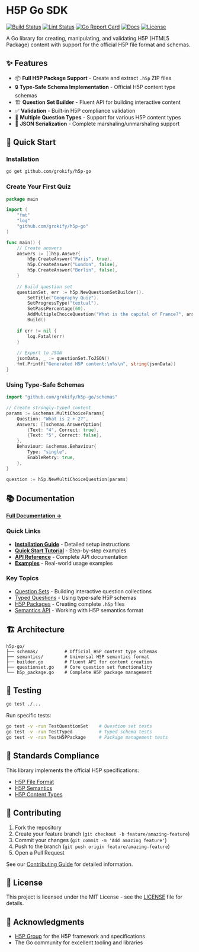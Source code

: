 # H5P Go SDK

[![Build Status](https://github.com/grokify/h5p-go/actions/workflows/ci.yaml/badge.svg?branch=main)](https://github.com/grokify/h5p-go/actions/workflows/ci.yaml)
[![Lint Status](https://github.com/grokify/h5p-go/actions/workflows/lint.yaml/badge.svg?branch=main)](https://github.com/grokify/h5p-go/actions/workflows/lint.yaml)
[![Go Report Card](https://goreportcard.com/badge/github.com/grokify/h5p-go)](https://goreportcard.com/report/github.com/grokify/h5p-go)
[![Docs](https://pkg.go.dev/badge/github.com/grokify/h5p-go)](https://pkg.go.dev/github.com/grokify/h5p-go)
[![License](https://img.shields.io/badge/license-MIT-blue.svg)](https://github.com/grokify/h5p-go/blob/master/LICENSE)

A Go library for creating, manipulating, and validating H5P (HTML5 Package) content with support for the official H5P file format and schemas.

## ✨ Features

- 📦 **Full H5P Package Support** - Create and extract `.h5p` ZIP files
- 🔒 **Type-Safe Schema Implementation** - Official H5P content type schemas  
- 🏗️ **Question Set Builder** - Fluent API for building interactive content
- ✅ **Validation** - Built-in H5P compliance validation
- 🎯 **Multiple Question Types** - Support for various H5P content types
- 🔄 **JSON Serialization** - Complete marshaling/unmarshaling support

## 🚀 Quick Start

### Installation

```bash
go get github.com/grokify/h5p-go
```

### Create Your First Quiz

```go
package main

import (
    "fmt"
    "log"
    "github.com/grokify/h5p-go"
)

func main() {
    // Create answers
    answers := []h5p.Answer{
        h5p.CreateAnswer("Paris", true),
        h5p.CreateAnswer("London", false),
        h5p.CreateAnswer("Berlin", false),
    }
    
    // Build question set
    questionSet, err := h5p.NewQuestionSetBuilder().
        SetTitle("Geography Quiz").
        SetProgressType("textual").
        SetPassPercentage(60).
        AddMultipleChoiceQuestion("What is the capital of France?", answers).
        Build()
    
    if err != nil {
        log.Fatal(err)
    }
    
    // Export to JSON
    jsonData, _ := questionSet.ToJSON()
    fmt.Printf("Generated H5P content:\n%s\n", string(jsonData))
}
```

### Using Type-Safe Schemas

```go
import "github.com/grokify/h5p-go/schemas"

// Create strongly-typed content
params := &schemas.MultiChoiceParams{
    Question: "What is 2 + 2?",
    Answers: []schemas.AnswerOption{
        {Text: "4", Correct: true},
        {Text: "5", Correct: false},
    },
    Behaviour: &schemas.Behaviour{
        Type: "single",
        EnableRetry: true,
    },
}

question := h5p.NewMultiChoiceQuestion(params)
```

## 📚 Documentation

**[Full Documentation →](https://grokify.github.io/h5p-go/)**

### Quick Links

- **[Installation Guide](https://grokify.github.io/h5p-go/getting-started/installation/)** - Detailed setup instructions
- **[Quick Start Tutorial](https://grokify.github.io/h5p-go/getting-started/quick-start/)** - Step-by-step examples
- **[API Reference](https://grokify.github.io/h5p-go/api/core-types/)** - Complete API documentation
- **[Examples](https://grokify.github.io/h5p-go/examples/basic/)** - Real-world usage examples

### Key Topics

- [Question Sets](https://grokify.github.io/h5p-go/guide/question-sets/) - Building interactive question collections
- [Typed Questions](https://grokify.github.io/h5p-go/guide/typed-questions/) - Using type-safe H5P schemas
- [H5P Packages](https://grokify.github.io/h5p-go/guide/h5p-packages/) - Creating complete `.h5p` files
- [Semantics API](https://grokify.github.io/h5p-go/api/semantics/) - Working with H5P semantics format

## 🏗️ Architecture

```
h5p-go/
├── schemas/          # Official H5P content type schemas
├── semantics/        # Universal H5P semantics format  
├── builder.go        # Fluent API for content creation
├── questionset.go    # Core question set functionality
└── h5p_package.go    # Complete H5P package management
```

## 🧪 Testing

```bash
go test ./...
```

Run specific tests:
```bash
go test -v -run TestQuestionSet    # Question set tests
go test -v -run TestTyped          # Typed schema tests
go test -v -run TestH5PPackage     # Package management tests
```

## 📏 Standards Compliance

This library implements the official H5P specifications:

- [H5P File Format](https://h5p.org/documentation/developers/h5p-specification)
- [H5P Semantics](https://h5p.org/semantics) 
- [H5P Content Types](https://github.com/h5p/)

## 🤝 Contributing

1. Fork the repository
2. Create your feature branch (`git checkout -b feature/amazing-feature`)
3. Commit your changes (`git commit -m 'Add amazing feature'`)
4. Push to the branch (`git push origin feature/amazing-feature`)
5. Open a Pull Request

See our [Contributing Guide](https://grokify.github.io/h5p-go/development/contributing/) for detailed information.

## 📜 License

This project is licensed under the MIT License - see the [LICENSE](LICENSE) file for details.

## 🙏 Acknowledgments

- [H5P Group](https://h5p.org) for the H5P framework and specifications
- The Go community for excellent tooling and libraries